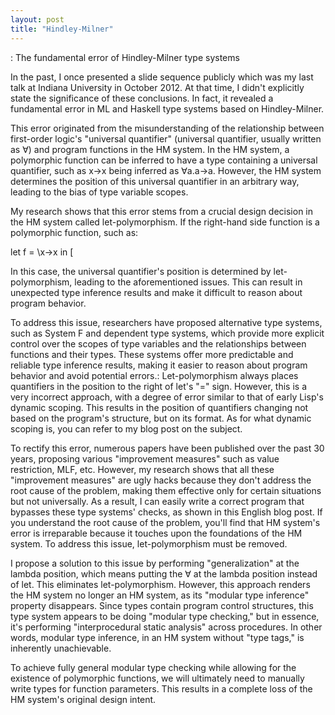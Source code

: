 ```yaml
---
layout: post
title: "Hindley-Milner"
---
```


: The fundamental error of Hindley-Milner type systems

In the past, I once presented a slide sequence publicly which was my last talk at Indiana University in October 2012. At that time, I didn't explicitly state the significance of these conclusions. In fact, it revealed a fundamental error in ML and Haskell type systems based on Hindley-Milner.

This error originated from the misunderstanding of the relationship between first-order logic's "universal quantifier" (universal quantifier, usually written as ∀) and program functions in the HM system. In the HM system, a polymorphic function can be inferred to have a type containing a universal quantifier, such as x->x being inferred as ∀a.a->a. However, the HM system determines the position of this universal quantifier in an arbitrary way, leading to the bias of type variable scopes.

My research shows that this error stems from a crucial design decision in the HM system called let-polymorphism. If the right-hand side function is a polymorphic function, such as:

let f = \x->x in
[

In this case, the universal quantifier's position is determined by let-polymorphism, leading to the aforementioned issues. This can result in unexpected type inference results and make it difficult to reason about program behavior.

To address this issue, researchers have proposed alternative type systems, such as System F and dependent type systems, which provide more explicit control over the scopes of type variables and the relationships between functions and their types. These systems offer more predictable and reliable type inference results, making it easier to reason about program behavior and avoid potential errors.: Let-polymorphism always places quantifiers in the position to the right of let's "=" sign. However, this is a very incorrect approach, with a degree of error similar to that of early Lisp's dynamic scoping. This results in the position of quantifiers changing not based on the program's structure, but on its format. As for what dynamic scoping is, you can refer to my blog post on the subject.

To rectify this error, numerous papers have been published over the past 30 years, proposing various "improvement measures" such as value restriction, MLF, etc. However, my research shows that all these "improvement measures" are ugly hacks because they don't address the root cause of the problem, making them effective only for certain situations but not universally. As a result, I can easily write a correct program that bypasses these type systems' checks, as shown in this English blog post. If you understand the root cause of the problem, you'll find that HM system's error is irreparable because it touches upon the foundations of the HM system. To address this issue, let-polymorphism must be removed.

I propose a solution to this issue by performing "generalization" at the lambda position, which means putting the ∀ at the lambda position instead of let. This eliminates let-polymorphism. However, this approach renders the HM system no longer an HM system, as its "modular type inference" property disappears. Since types contain program control structures, this type system appears to be doing "modular type checking," but in essence, it's performing "interprocedural static analysis" across procedures. In other words, modular type inference, in an HM system without "type tags," is inherently unachievable.

To achieve fully general modular type checking while allowing for the existence of polymorphic functions, we will ultimately need to manually write types for function parameters. This results in a complete loss of the HM system's original design intent.